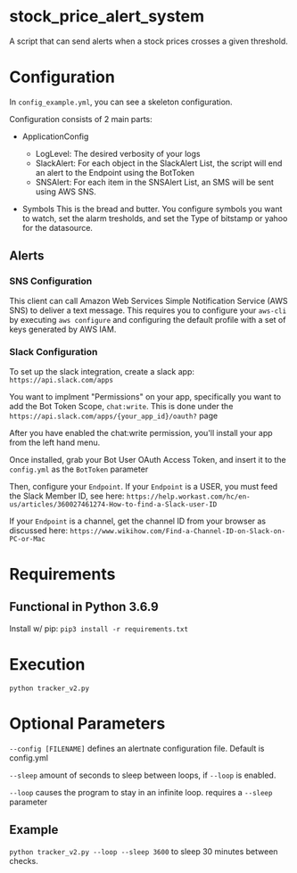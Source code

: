 # stock_price_alert_system

A script that can send alerts when a stock prices crosses a given threshold.

# Configuration
In `config_example.yml`, you can see a skeleton configuration.

Configuration consists of 2 main parts:

* ApplicationConfig
    * LogLevel: The desired verbosity of your logs
    * SlackAlert: For each object in the SlackAlert List, the script will end an alert to the Endpoint using the BotToken
    * SNSAlert: For each item in the SNSAlert List, an SMS will be sent using AWS SNS.

* Symbols
    This is the bread and butter.  You configure symbols you want to watch, set the alarm tresholds, and set the Type of bitstamp or yahoo for the datasource.
    

## Alerts

### SNS Configuration

This client can call Amazon Web Services Simple Notification Service (AWS SNS) to deliver a text message.
This requires you to configure your `aws-cli` by executing `aws configure` and configuring the default profile with a set of keys generated by AWS IAM.

### Slack Configuration

To set up the slack integration, create a slack app: `https://api.slack.com/apps`

You want to implment "Permissions" on your app, specifically you want to add the Bot Token Scope, `chat:write`.  This is done under the `https://api.slack.com/apps/{your_app_id}/oauth?` page

After you have enabled the chat:write permission, you'll install your app from the left hand menu.

Once installed, grab your Bot User OAuth Access Token, and insert it to the `config.yml` as the `BotToken` parameter

Then, configure your `Endpoint`.
If your `Endpoint` is a USER, you must feed the Slack Member ID, see here: `https://help.workast.com/hc/en-us/articles/360027461274-How-to-find-a-Slack-user-ID`

If your `Endpoint` is a channel, get the channel ID from your browser as discussed here: `https://www.wikihow.com/Find-a-Channel-ID-on-Slack-on-PC-or-Mac`

# Requirements
## Functional in Python 3.6.9

Install w/ pip: `pip3 install -r requirements.txt`

# Execution

`python tracker_v2.py`

# Optional Parameters

`--config [FILENAME]` defines an alertnate configuration file.  Default is config.yml

`--sleep` amount of seconds to sleep between loops, if `--loop` is enabled.

`--loop` causes the program to stay in an infinite loop.  requires a `--sleep` parameter

## Example

`python tracker_v2.py --loop --sleep 3600` to sleep 30 minutes between checks.
